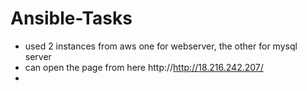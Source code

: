 # Ansible-Tasks

- used 2 instances from aws one for webserver, the other for mysql server
- can open the page from here http://http://18.216.242.207/
- 
